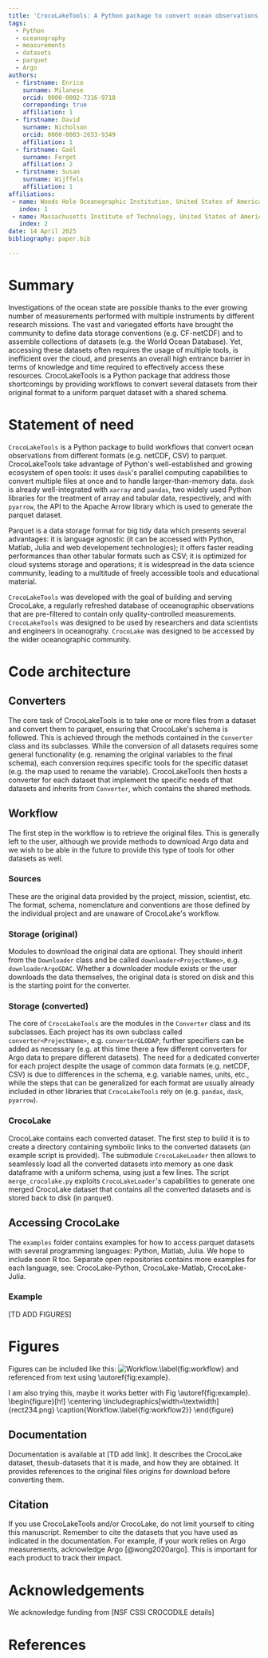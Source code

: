 ```yaml
---
title: 'CrocoLakeTools: A Python package to convert ocean observations to the parquet format'
tags:
  - Python
  - oceanography
  - measurements
  - datasets
  - parquet
  - Argo
authors:
  - firstname: Enrico
    surname: Milanese
    orcid: 0000-0002-7316-9718
    correponding: true
    affiliation: 1
  - firstname: David
    surname: Nicholson
    orcid: 0000-0003-2653-9349
    affiliation: 1
  - firstname: Gaël
    surname: Forget
    affiliation: 2
  - firstname: Susan
    surname: Wijffels
    affiliation: 1
affiliations:
 - name: Woods Hole Oceanographic Institution, United States of America
   index: 1
 - name: Massachusetts Institute of Technology, United States of America
   index: 2
date: 14 April 2025
bibliography: paper.bib

---
```


# Summary
Investigations of the ocean state are possible thanks to the ever growing number
of measurements performed with multiple instruments by different research
missions. The vast and variegated efforts have brought the community to define
data storage conventions (e.g. CF-netCDF) and to assemble collections of
datasets (e.g. the World Ocean Database). Yet, accessing these datasets often
requires the usage of multiple tools, is inefficient over the cloud, and
presents an overall high entrance barrier in terms of knowledge and time
required to effectively access these resources. CrocoLakeTools is a Python
package that address those shortcomings by providing workflows to convert
several datasets from their original format to a uniform parquet dataset with a
shared schema.

# Statement of need
`CrocoLakeTools` is a Python package to build workflows that convert ocean
observations from different formats (e.g. netCDF, CSV) to parquet.
CrocoLakeTools take advantage of Python's well-established and growing ecosystem
of open tools: it uses `dask`'s parallel computing capabilities to convert
multiple files at once and to handle larger-than-memory data. `dask` is already
well-integrated with `xarray` and `pandas`, two widely used Python libraries for
the treatment of array and tabular data, respectively, and with `pyarrow`, the
API to the Apache Arrow library which is used to generate the parquet dataset.

Parquet is a data storage format for big tidy data which presents several
advantages: it is language agnostic (it can be accessed with Python, Matlab,
Julia and web developement technologies); it offers faster reading performances
than other tabular formats such as CSV; it is optimized for cloud systems
storage and operations; it is widespread in the data science community, leading
to a multitude of freely accessible tools and educational material.

`CrocoLakeTools` was developed with the goal of building and serving CrocoLake,
a regularly refreshed database of oceanographic observations that are
pre-filtered to contain only quality-controlled measurements. `CrocoLakeTools`
was designed to be used by researchers and data scientists and engineers in
oceanograhy. `CrocoLake` was designed to be accessed by the wider oceanographic
community.

# Code architecture

## Converters

The core task of CrocoLakeTools is to take one or more files from a dataset and convert them to parquet, ensuring that CrocoLake's schema is followed. This is achieved through the methods contained in the `Converter` class and its subclasses. While the conversion of all datasets requires some general functionality (e.g. renaming the original variables to the final schema), each conversion requires specific tools for the specific dataset (e.g. the map used to rename the variable). CrocoLakeTools then hosts a converter for each dataset that implement the specific needs of that datasets and inherits from `Converter`, which contains the shared methods.

## Workflow
The first step in the workflow is to retrieve the original files. This is generally left to the user, although we provide methods to download Argo data and we wish to be able in the future to provide this type of tools for other datasets as well. 

### Sources
These are the original data provided by the project, mission, scientist, etc.
The format, schema, nomenclature and conventions are those defined by the individual project and are unaware of CrocoLake's workflow.

### Storage (original)
Modules to download the original data are optional. They should inherit from the `Downloader` class and be called `downloader<ProjectName>`, e.g. `downloaderArgoGDAC`. Whether a downloader module exists or the user downloads the data themselves, the original data is stored on disk and this is the starting point for the converter. 

### Storage (converted)
The core of `CrocoLakeTools` are the modules in the `Converter` class and its subclasses. Each project has its own subclass called `converter<ProjectName>`, e.g. `converterGLODAP`; further specifiers can be added as necessary (e.g. at this time there a few different converters for Argo data to prepare different datasets). The need for a dedicated converter for each project despite the usage of common data formats (e.g. netCDF, CSV) is due to differences in the schema, e.g. variable names, units, etc., while the steps that can be generalized for each format are usually already included in other libraries that `CrocoLakeTools` rely on (e.g. `pandas`, `dask`, `pyarrow`).

### CrocoLake
CrocoLake contains each converted dataset. The first step to build it is to create a directory containing symbolic links to the converted datasets (an example script is provided). The submodule `CrocoLakeLoader` then allows to seamlessly load all the converted datasets into memory as one dask dataframe with a uniform schema, using just a few lines. The script `merge_crocolake.py` exploits `CrocoLakeLoader`'s capabilities to generate one merged CrocoLake dataset that contains all the converted datasets and is stored back to disk (in parquet). 


## Accessing CrocoLake
The `examples` folder contains examples for how to access parquet datasets with several programming languages: Python, Matlab, Julia. We hope to include soon R too. Separate open repositories contains more examples for each language, see: CrocoLake-Python, CrocoLake-Matlab, CrocoLake-Julia.

### Example
[TD ADD FIGURES]

# Figures

Figures can be included like this:
![Workflow.\label{fig:workflow}](rect234.png)
and referenced from text using \autoref{fig:example}.

I am also trying this, maybe it works better with Fig \autoref{fig:example}.
\begin{figure}[h!]
    \centering
    \includegraphics[width=\textwidth]{rect234.png}
    \caption{Workflow.\label{fig:workflow2}}
\end{figure}

<!-- { width=20% } -->

## Documentation
Documentation is available at [TD add link]. It describes the CrocoLake dataset, thesub-datasets that it is made, and how they are obtained. It provides references to the original files origins for download before converting them.

## Citation
If you use CrocoLakeTools and/or CrocoLake, do not limit yourself to citing this manuscript. Remember to cite the datasets that you have used as indicated in the documentation. For example, if your work relies on Argo measurements, acknowledge Argo [@wong2020argo]. This is important for each product to track their impact. 



# Acknowledgements

We acknowledge funding from [NSF CSSI CROCODILE details]

# References

